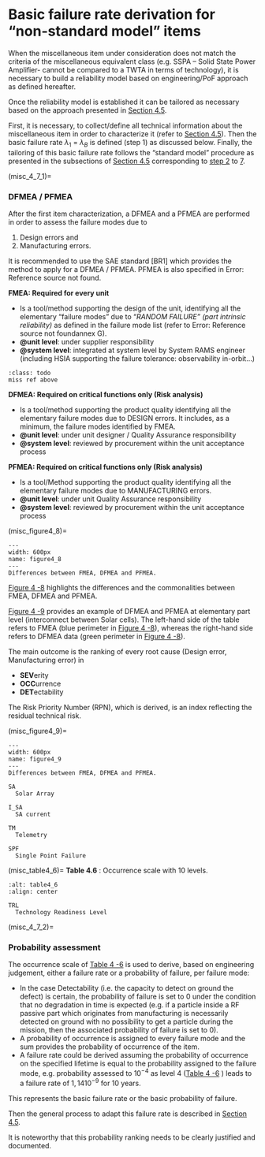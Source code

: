 # Basic failure rate derivation for “non-standard model” items

When the miscellaneous item under consideration does not match the criteria of the miscellaneous equivalent class (e.g. SSPA – Solid State Power Amplifier- cannot be compared to a TWTA in terms of technology), it is necessary to build a reliability model based on engineering/PoF approach as defined hereafter.

Once the reliability model is established it can be tailored as necessary based on the approach presented in [Section 4.5](misc_4_5).

First, it is necessary, to collect/define all technical information about the miscellaneous item in order to characterize it (refer to [Section 4.5](misc_4_5)). Then the basic failure rate $\lambda_{1}$ = $\lambda_{B}$ is defined (step 1) as discussed below. Finally, the tailoring of this basic failure rate follows the “standard model” procedure as presented in the subsections of [Section 4.5](misc_4_5) corresponding to [step 2](misc_step2) to [7](misc_step7).


(misc_4_7_1)=
### DFMEA / PFMEA

After the first item characterization, a DFMEA and a PFMEA are performed in order to assess the failure modes due to 

1. Design errors and
2. Manufacturing errors.

It is recommended to use the SAE standard [BR1] which provides the method to apply for a DFMEA / PFMEA. PFMEA is also specified in Error: Reference source not found.

**FMEA: Required for every unit**

* Is a tool/method supporting the design of the unit, identifying all the elementary “failure modes” due to “_RANDOM FAILURE” (part intrinsic reliability)_ as defined in the failure mode list (refer to Error: Reference source not foundannex G). 
* **@unit level**: under supplier responsibility
* **@system level**: integrated at system level by System RAMS engineer (including HSIA supporting the failure tolerance: observability in-orbit…)

```{admonition} Todo
:class: todo
miss ref above
```

**DFMEA: Required on critical functions only (Risk analysis)**

* Is a tool/method supporting the product quality identifying all the elementary failure modes due to DESIGN errors. It includes, as a minimum, the failure modes identified by FMEA.
* **@unit level**: under unit designer / Quality Assurance responsibility
* **@system level**: reviewed by procurement within the unit acceptance process

**PFMEA: Required on critical functions only (Risk analysis)**

* Is a tool/Method supporting the product quality identifying all the elementary failure modes due to MANUFACTURING errors.
* **@unit level**: under unit Quality Assurance responsibility
* **@system level**: reviewed by procurement within the unit acceptance process

(misc_figure4_8)=
```{figure} ../picture/figure4_8.png
---
width: 600px
name: figure4_8
---
Differences between FMEA, DFMEA and PFMEA.
```

[Figure 4 -8](misc_figure4_8) highlights the differences and the commonalities between FMEA, DFMEA and PFMEA.

[Figure 4 -9](misc_figure4_9)  provides an example of DFMEA and PFMEA at elementary part level (interconnect between Solar cells). The left-hand side of the table refers to FMEA (blue perimeter in [Figure 4 -8](misc_figure4_8)), whereas the right-hand side refers to DFMEA data (green perimeter in [Figure 4 -8](misc_figure4_8)).

The main outcome is the ranking of every root cause (Design error, Manufacturing error) in

* **SEV**erity
* **OCC**urrence
* **DET**ectability

The Risk Priority Number (RPN), which is derived, is an index reflecting the residual technical risk.

(misc_figure4_9)=
```{figure} ../picture/figure4_10.png
---
width: 600px
name: figure4_9
---
Differences between FMEA, DFMEA and PFMEA.
```

```{glossary}
SA
  Solar Array

I_SA
  SA current

TM
  Telemetry

SPF
  Single Point Failure
```

(misc_table4_6)=
**Table 4.6** : Occurrence scale with 10 levels.

```{image} ../picture/figure4_11.png
:alt: table4_6
:align: center
```

```{glossary}
TRL
  Technology Readiness Level
```


(misc_4_7_2)=
### Probability assessment

The occurrence scale of [Table 4 -6](misc_table4_6) is used to derive, based on engineering judgement, either a failure rate or a probability of failure, per failure mode:

* In the case Detectability (i.e. the capacity to detect on ground the defect) is certain, the probability of failure is set to 0 under the condition that no degradation in time is expected (e.g.  if a particle inside a RF passive part which originates from manufacturing is necessarily detected on ground with no possibility to get a particle during the mission, then the associated probability of failure is set to 0).
* A probability of occurrence is assigned to every failure mode and the sum provides the probability of occurrence of the item.
* A failure rate could be derived assuming the probability of occurrence on the specified lifetime is equal to the probability assigned to the failure mode, e.g. probability assessed to $10^{-4}$ as level 4 ([Table 4 -6](misc_table4_6) ) leads to a failure rate of $1,14 10^{-9}$ for 10 years.


This represents the basic failure rate or the basic probability of failure.

Then the general process to adapt this failure rate is described in [Section 4.5](misc_4_5).

It is noteworthy that this probability ranking needs to be clearly justified and documented.
